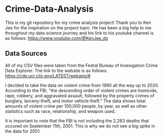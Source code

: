 # Crime-Data-Analysis

This is my git repository for my crime analysis project! Thank you to Ken Jee for the inspiration on the project topic. He has been a big help to me throughout my data science journey and his link to his youtube channel is as follows: https://www.youtube.com/@KenJee_ds

## Data Sources

All of my CSV files were taken from the Fedral Bureau of Invesigation Crime Data Explorer. The link to the website is as follows: https://cde.ucr.cjis.gov/LATEST/webapp/#

I decided to take the data on violent crime from 1990 all the way up to 2020. According to the FBI, "the descending order of violent crimes are homicide, rape, robbery, and aggravated assault, followed by the property crimes of burglary, larceny-theft, and motor vehicle theft." The data shows total amounts of violent crime per 100,000 people, by year, as well as other statistics such as race, relationship, and weapon used.

It is important to note that the FBI is not including the 2,283 deaths that occured on September 11th, 2001. This is why we do not see a big spike in the data for 2001.
